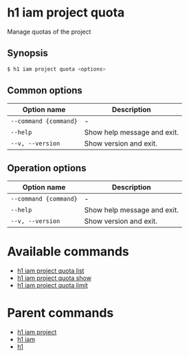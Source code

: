 
# h1 iam project quota

Manage quotas of the project

## Synopsis

```bash
$ h1 iam project quota <options>
```

## Common options

| Option name               | Description                 |
| ------------------------- | --------------------------- |
| ```--command {command}``` | -                           |
| ```--help```              | Show help message and exit. |
| ```--v, --version```      | Show version and exit.      |

## Operation options

| Option name               | Description                 |
| ------------------------- | --------------------------- |
| ```--command {command}``` | -                           |
| ```--help```              | Show help message and exit. |
| ```--v, --version```      | Show version and exit.      |

# Available commands

* [h1 iam project quota list](./list/README.md)
* [h1 iam project quota show](./show/README.md)
* [h1 iam project quota limit](./limit/README.md)

# Parent commands

* [h1 iam project](./../README.md)
* [h1 iam](./../../README.md)
* [h1](./../../../README.md)

